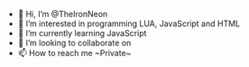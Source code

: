 - 👋 Hi, I’m @TheIronNeon
- 👀 I’m interested in programming LUA, JavaScript and HTML
- 🌱 I’m currently learning JavaScript 
- 💞️ I’m looking to collaborate on 
- 📫 How to reach me ~Private~

<!---
TheIronNeon is a ✨ special ✨ repository because its `README.md` (this file) appears on your GitHub profile.
You can click the Preview link to take a look at your changes.
--->
